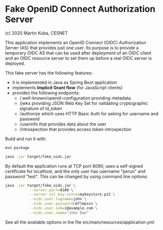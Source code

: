 # Fake OpenID Connect Authorization Server

(c) 2020 Martin Kuba, CESNET

This application implements an OpenID Connect (OIDC) Authorization Server (AS) that
provides just one user. Its purpose is to provide a temporary OIDC AS that can be
used after deployment of an OIDC client and an OIDC resource server to set them up before
a real OIDC server is deployed.

This fake server has the following features:
* it is implemented in Java as Spring Boot application
* implements **Implicit Grant flow** (for JavaScript clients)
* provides the following endpoints:
  * /.well-known/openid-configuration providing metadata
  * /jwks providing JSON Web Key Set for validating cryptographic signature of id_token
  * /authorize which uses HTTP Basic Auth for asking for username and password
  * /userinfo that provides data about the user
  * /introspection that provides access token introspection

Build and run it with:   
```bash
mvn package

java -jar target/fake_oidc.jar
```

By default the application runs at TCP port 8090, uses a self-signed certificate for localhost, and the only
user has username "perun" and password "test". This can be changed by using command line options:
 
```bash
java -jar target/fake_oidc.jar \
           --server.port=8100 \
           --server.ssl.key-store=mykeystore.p12 \
           --oidc.user.logname=john \
           --oidc.user.password=bflmpsvz \
           --oidc.user.sub=1@example.com \
           --oidc.user.name="John Doe"
```  
See all the available options in the file src/main/resources/application.yml


